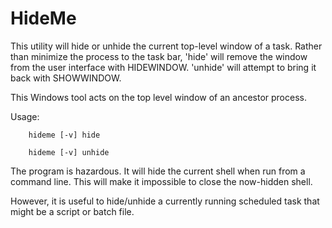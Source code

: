 # HideMe
This utility will hide or unhide the current top-level window of a task. 
Rather than minimize the process to the task bar, 'hide' will remove the window from the user interface with HIDEWINDOW. 'unhide' will attempt to bring it back with SHOWWINDOW.

This Windows tool acts on the top level window of an ancestor process.

Usage: 
```
    hideme [-v] hide
```
```
    hideme [-v] unhide
```
The program is hazardous. It will hide the current shell when run from a command line. This will make it impossible to close the now-hidden shell. 

However, it is useful to hide/unhide a currently running scheduled task that might be a script or batch file. 
